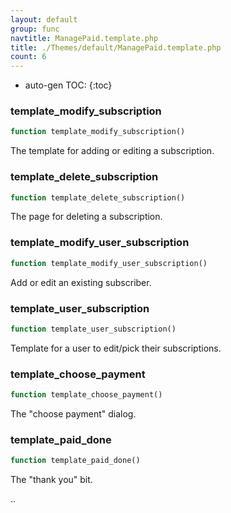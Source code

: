 ```yaml
---
layout: default
group: func
navtitle: ManagePaid.template.php
title: ./Themes/default/ManagePaid.template.php
count: 6
---
```

* auto-gen TOC:
{:toc}
### template_modify_subscription

```php
function template_modify_subscription()
```
The template for adding or editing a subscription.



### template_delete_subscription

```php
function template_delete_subscription()
```
The page for deleting a subscription.



### template_modify_user_subscription

```php
function template_modify_user_subscription()
```
Add or edit an existing subscriber.



### template_user_subscription

```php
function template_user_subscription()
```
Template for a user to edit/pick their subscriptions.



### template_choose_payment

```php
function template_choose_payment()
```
The "choose payment" dialog.



### template_paid_done

```php
function template_paid_done()
```
The "thank you" bit.

..

